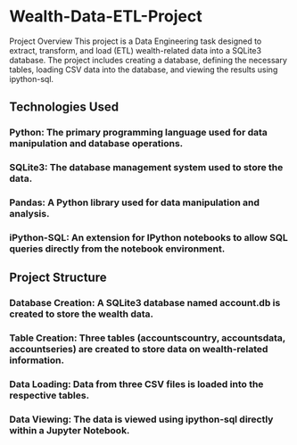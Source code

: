 # Wealth-Data-ETL-Project
Project Overview
This project is a Data Engineering task designed to extract, transform, and load (ETL) wealth-related data into a SQLite3 database. The project includes creating a database, defining the necessary tables, loading CSV data into the database, and viewing the results using ipython-sql.

## Technologies Used
### Python: The primary programming language used for data manipulation and database operations.
### SQLite3: The database management system used to store the data.
### Pandas: A Python library used for data manipulation and analysis.
### iPython-SQL: An extension for IPython notebooks to allow SQL queries directly from the notebook environment.

## Project Structure
### Database Creation: A SQLite3 database named account.db is created to store the wealth data.
### Table Creation: Three tables (accountscountry, accountsdata, accountseries) are created to store data on wealth-related information.
### Data Loading: Data from three CSV files is loaded into the respective tables.
### Data Viewing: The data is viewed using ipython-sql directly within a Jupyter Notebook.
